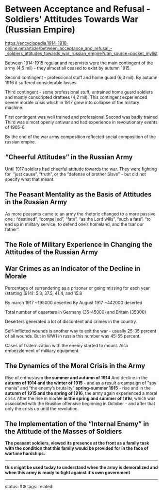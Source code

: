 # Between Acceptance and Refusal - Soldiers' Attitudes Towards War (Russian Empire)
https://encyclopedia.1914-1918-online.net/article/between_acceptance_and_refusal_-_soldiers_attitudes_towards_war_russian_empire?utm_source=pocket_mylist

Between 1914-1915 regular and reservists were the main contingent of the army (4,5 mil) - they almost all ceased to exist by autumn 1915.

Second contingent - professional stuff and home guard (6,3 mil). By autumn 1916 it suffered considerable losses.

Third contingent - some professional stuff, untrained home guard soldiers and mostly conscripted draftees (4,2 mil). This contingent experienced severe morale crisis which in 1917 grew into collapse of the military machine.

First contingent was well trained and professional
Second was badly trained
Third was almost openly antiwar and had experience in revolutionary events of 1905-6

By the end of the war army composition reflected social composition of the russian empire.

## “Cheerful Attitudes” in the Russian Army

Until 1917 soldiers had cheerful attitude towards the war. They were fighting for  “just cause”, “truth”, or the “defense of brother Slavs” - but did not specify what that meant.

## The Peasant Mentality as the Basis of Attitudes in the Russian Army
As more peasants came to an army the rhetoric changed to a more passive one : “destined”, “compelled”, “fate”, “as the Lord wills”, “such a fate”, “to end up in military service, to defend one’s homeland, and the tsar our father”.

## The Role of Military Experience in Changing the Attitudes of the Russian Army

## War Crimes as an Indicator of the Decline in Morale
Percentage of surrendering as a prisoner or going missing for each year (starting 1914):
5.3, 37.5, 41.4, and 15.8

By march 1917 ~195000 deserted
By August 1917  ~442000 deserted

Total number of deserters in Germany (35-45000) and Britain (35000)

Deserters generated a lot of discontent and crimes in the country.

Self-inflicted wounds is another way to exit the war - usually 25-35 percent of all wounds. But in WW1 in russia this number was 45-55 percent.

Cases of fraternization with the enemy started to mount.
Also embezzlement of military equipment.

## The Dynamics of the Moral Crisis in the Army
Rise of enthusiasm **the summer and autumn of 1914**
And decline in the **autumn of 1914 and the winter of 1915** - and as a result a campaign of "spy mania" and “the enemy’s brutality”
**spring-summer 1915** - rise
and in the **autumn of** **1915 and the spring of 1916**, the army again experienced a moral crisis
After the rise in morale **in the spring and summer of 1916**, which was associated with the Brusilov offensive beginning in October - and after that only the crisis up until the revolution.

## The Implementation of the “Internal Enemy” in the Attitude of the Masses of Soldiers

**The peasant soldiers, viewed its presence at the front as a family task with the condition that this family would be provided for in the face of wartime hardships.**

---

**this might be used today to understand when the army is demoralized and 
when this army is ready to fight against it's own government**




---
status: #⚙️ 
tags: 
related: 
